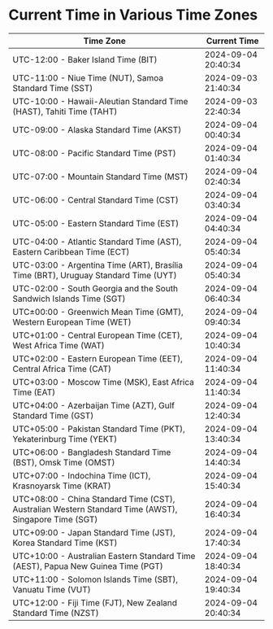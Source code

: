 # Current Time in Various Time Zones

| Time Zone | Current Time |
|-----------|--------------|
| UTC-12:00 - Baker Island Time (BIT) | 2024-09-04 20:40:34 |
| UTC-11:00 - Niue Time (NUT), Samoa Standard Time (SST) | 2024-09-03 21:40:34 |
| UTC-10:00 - Hawaii-Aleutian Standard Time (HAST), Tahiti Time (TAHT) | 2024-09-03 22:40:34 |
| UTC-09:00 - Alaska Standard Time (AKST) | 2024-09-04 00:40:34 |
| UTC-08:00 - Pacific Standard Time (PST) | 2024-09-04 01:40:34 |
| UTC-07:00 - Mountain Standard Time (MST) | 2024-09-04 02:40:34 |
| UTC-06:00 - Central Standard Time (CST) | 2024-09-04 03:40:34 |
| UTC-05:00 - Eastern Standard Time (EST) | 2024-09-04 04:40:34 |
| UTC-04:00 - Atlantic Standard Time (AST), Eastern Caribbean Time (ECT) | 2024-09-04 05:40:34 |
| UTC-03:00 - Argentina Time (ART), Brasília Time (BRT), Uruguay Standard Time (UYT) | 2024-09-04 05:40:34 |
| UTC-02:00 - South Georgia and the South Sandwich Islands Time (SGT) | 2024-09-04 06:40:34 |
| UTC±00:00 - Greenwich Mean Time (GMT), Western European Time (WET) | 2024-09-04 09:40:34 |
| UTC+01:00 - Central European Time (CET), West Africa Time (WAT) | 2024-09-04 10:40:34 |
| UTC+02:00 - Eastern European Time (EET), Central Africa Time (CAT) | 2024-09-04 11:40:34 |
| UTC+03:00 - Moscow Time (MSK), East Africa Time (EAT) | 2024-09-04 11:40:34 |
| UTC+04:00 - Azerbaijan Time (AZT), Gulf Standard Time (GST) | 2024-09-04 12:40:34 |
| UTC+05:00 - Pakistan Standard Time (PKT), Yekaterinburg Time (YEKT) | 2024-09-04 13:40:34 |
| UTC+06:00 - Bangladesh Standard Time (BST), Omsk Time (OMST) | 2024-09-04 14:40:34 |
| UTC+07:00 - Indochina Time (ICT), Krasnoyarsk Time (KRAT) | 2024-09-04 15:40:34 |
| UTC+08:00 - China Standard Time (CST), Australian Western Standard Time (AWST), Singapore Time (SGT) | 2024-09-04 16:40:34 |
| UTC+09:00 - Japan Standard Time (JST), Korea Standard Time (KST) | 2024-09-04 17:40:34 |
| UTC+10:00 - Australian Eastern Standard Time (AEST), Papua New Guinea Time (PGT) | 2024-09-04 18:40:34 |
| UTC+11:00 - Solomon Islands Time (SBT), Vanuatu Time (VUT) | 2024-09-04 19:40:34 |
| UTC+12:00 - Fiji Time (FJT), New Zealand Standard Time (NZST) | 2024-09-04 20:40:34 |
